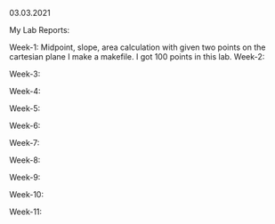 03.03.2021

My Lab Reports:

Week-1:
Midpoint, slope, area calculation with given two points on the cartesian plane
I make a makefile.
I got 100 points in this lab.
Week-2:

Week-3:

Week-4:

Week-5:

Week-6:

Week-7:

Week-8:

Week-9:

Week-10:

Week-11:

